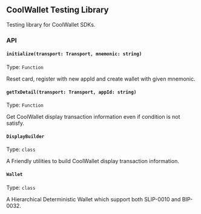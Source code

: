## CoolWallet Testing Library

Testing library for CoolWallet SDKs.

### API

#### `initialize(transport: Transport, mnemonic: string)`

Type: `Function`

Reset card, register with new appId and create wallet with given mnemonic.

#### `getTxDetail(transport: Transport, appId: string)`

Type: `Function`

Get CoolWallet display transaction information even if condition is not satisfy.

#### `DisplayBuilder`

Type: `class`

A Friendly utilities to build CoolWallet display transaction information.

#### `Wallet`

Type: `class`

A Hierarchical Deterministic Wallet which support both SLIP-0010 and BIP-0032.